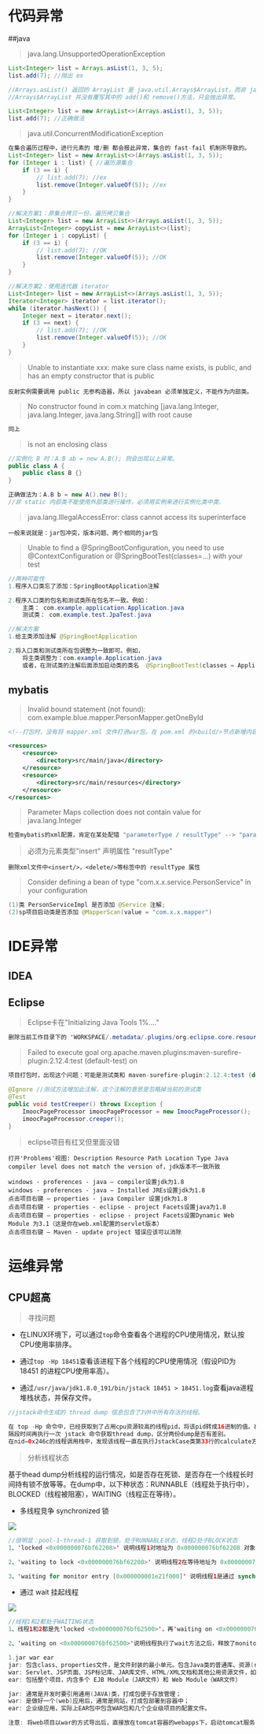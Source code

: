 







# 代码异常

##java

> java.lang.UnsupportedOperationException

```java
List<Integer> list = Arrays.asList(1, 3, 5);
list.add(7); //抛出 ex

//Arrays.asList() 返回的 ArrayList 是 java.util.Arrays$ArrayList，而非 java.util.ArrayList。
//Arrays$ArrayList 并没有覆写其中的 add()和 remove()方法，只会抛出异常。
```

```java
List<Integer> list = new ArrayList<>(Arrays.asList(1, 3, 5)); 
list.add(7); //正确做法
```
>java.util.ConcurrentModificationException

```java
在集合遍历过程中，进行元素的 增/删 都会报此异常，集合的 fast-fail 机制所导致的。
List<Integer> list = new ArrayList<>(Arrays.asList(1, 3, 5));
for (Integer i : list) { //遍历源集合
    if (3 == i) {
        // list.add(7); //ex
        list.remove(Integer.valueOf(5)); //ex
    }
}

//解决方案1：原集合拷贝一份，遍历拷贝集合
List<Integer> list = new ArrayList<>(Arrays.asList(1, 3, 5));
ArrayList<Integer> copyList = new ArrayList<>(list);
for (Integer i : copyList) {
    if (3 == i) {
        // list.add(7); //OK
        list.remove(Integer.valueOf(5)); //OK
    }
}

//解决方案2：使用迭代器 iterator
List<Integer> list = new ArrayList<>(Arrays.asList(1, 3, 5));
Iterator<Integer> iterator = list.iterator();
while (iterator.hasNext()) {
    Integer next = iterator.next();
    if (3 == next) {
        // list.add(7); //OK
        list.remove(Integer.valueOf(5)); //OK
    }
}
```

> Unable to instantiate xxx: make sure class name exists, is public, and has an empty constructor that is public

```
反射实例需要调用 public 无参构造器，所以 javabean 必须单独定义，不能作为内部类。
```

>No constructor found in com.x matching [java.lang.Integer, java.lang.Integer, java.lang.String]] with root cause

```java
同上
```

>is not an enclosing class

```java
//实例化 B 时：A.B ab = new A.B(); 则会出现以上异常。
public class A {
    public class B {}
}

正确做法为：A.B b = new A().new B();
//非 static 内部类不能使用外部类进行操作，必须用实例来进行实例化类中类.
```

>java.lang.IllegalAccessError: class cannot access its superinterface

```
一般来说就是：jar包冲突，版本问题、两个相同的jar包
```

>Unable to find a @SpringBootConfiguration, you need to use @ContextConfiguration or @SpringBootTest(classes=...) with your test

```java
//两种可能性
1.程序入口类忘了添加：SpringBootApplication注解

2.程序入口类的包名和测试类所在包名不一致。例如：
    主类： com.example.application.Application.java
    测试类： com.example.test.JpaTest.java
```

```java
//解决方案
1.给主类添加注解 @SpringBootApplication 

2.将入口类和测试类所在包调整为一致即可。例如，
    将主类调整为：com.example.Application.java
    或者，在测试类的注解后面添加启动类的类名  @SpringBootTest(classes = Application.class)
```





## mybatis

>Invalid bound statement (not found): com.example.blue.mapper.PersonMapper.getOneById

```xml
<!--打包时，没有将 mapper.xml 文件打进war包。在 pom.xml 的<build/>节点新增内容-->

<resources>
    <resource>
        <directory>src/main/java</directory>
    </resource>
    <resource>
        <directory>src/main/resources</directory>
    </resource>
</resources>
```

>Parameter Maps collection does not contain value for java.lang.Integer

```java
检查mybatis的xml配置，肯定在某处配错 "parameterType / resultType" --> "parameterMap/resultMap"
```

>必须为元素类型"insert" 声明属性 "resultType"

```
删除xml文件中<insert/>，<delete/>等标签中的 resultType 属性
```
>Consider defining a bean of type "com.x.x.service.PersonService" in your configuration

```java
(1)类 PersonServiceImpl 是否添加 @Service 注解; 
(2)sp项目启动类是否添加 @MapperScan(value = "com.x.x.mapper")
```





# IDE异常

## IDEA



## Eclipse

>Eclipse卡在"Initializing Java Tools 1%...."

```java
删除当前工作目录下的 'WORKSPACE/.metadata/.plugins/org.eclipse.core.resources/.project'，然后重启
```

>Failed to execute goal org.apache.maven.plugins:maven-surefire-plugin:2.12.4:test (default-test) on

```java
项目打包时，出现这个问题：可能是测试类和 maven-surefire-plugin:2.12.4:test (default-test) 出现了冲突

@Ignore //测试方法增加此注解，这个注解的意思是忽略掉当前的测试类
@Test
public void testCreeper() throws Exception {
    ImoocPageProcessor imoocPageProcessor = new ImoocPageProcessor();
    imoocPageProcessor.creeper();
}
```

>eclipse项目有红叉但里面没错

```
打开'Problems'视图: Description Resource Path Location Type Java compiler level does not match the version of，jdk版本不一致所致

windows - proferences - java – compiler设置jdk为1.8
windows - proferences - java – Installed JREs设置jdk为1.8
点击项目右键 – properties - java Compiler 设置jdk为1.8
点击项目右键 - properties - eclipse - project Facets设置java为1.8
点击项目右键 – properties - eclipse - project Facets设置Dynamic Web Module 为3.1（这是你在web.xml配置的servlet版本）
点击项目右键 – Maven - update project 错误应该可以消除
```













# 运维异常

## CPU超高

> 寻找问题

- 在LINUX环境下，可以通过`top`命令查看各个进程的CPU使用情况，默认按CPU使用率排序。


- 通过`top -Hp 18451`查看该进程下各个线程的CPU使用情况（假设PID为 18451 的进程CPU使用率高）。
- 通过`/usr/java/jdk1.8.0_191/bin/jstack 18451 > 18451.log`查看java进程堆栈状态，并保存文件。

```java
//jstack命令生成的 thread dump 信息包含了JVM中所有存活的线程。

在 top -Hp 命令中，已经获取到了占用cpu资源较高的线程pid，将该pid转成16进制的值。在 thread dump 中每个线程都有一个 nid，找到对应的nid即可。
隔段时间再执行一次 jstack 命令获取thread dump，区分两份dump是否有差别。
在nid=0x246c的线程调用栈中，发现该线程一直在执行JstackCase类第33行的calculate方法，得到这个信息，就可以检查对应的代码是否有问题。
```

> 分析线程状态

基于thead dump分析线程的运行情况，如是否存在死锁、是否存在一个线程长时间持有锁不放等等。在dump中，以下种状态：RUNNABLE（线程处于执行中），BLOCKED（线程被阻塞），WAITING（线程正在等待）。

- 多线程竞争 synchronized 锁

![](assets/error0.png)

```java
//很明显：pool-1-thread-1 获取到锁，处于RUNNABLE状态，线程2处于BLOCK状态
1、'locked <0x000000076bf62208>' 说明线程1对地址为 0x000000076bf62208 对象进行了加锁；

2、'waiting to lock <0x000000076bf62208>' 说明线程2在等待地址为 0x000000076bf62208 对象上的锁；

3、'waiting for monitor entry [0x000000001e21f000]' 说明线程1是通过 synchronized 关键字进入了监视器的临界区，并处于"Entry Set"队列，等待monitor，具体实现可以参考深入分析 synchronized 的JVM实现；
```

- 通过 wait 挂起线程

![](assets/error1.png)

```java
//线程1和2都处于WAITING状态
1、线程1和2都是先'locked <0x000000076bf62500>'，再'waiting on <0x000000076bf62500>'，之所以先锁再等同一个对象，是因为wait方法需要先通过 synchronized 获得该地址对象的monitor；

2、'waiting on <0x000000076bf62500>'说明线程执行了wait方法之后，释放了monitor，进入到"Wait Set"队列，等待其它线程执行地址为'<0x000000076bf62500>'对象的notify方法，并唤醒自己，具体实现可以参考深入分析Object.wait/notify实现机制；
```







```java
1.jar war ear 
jar: 包含class、properties文件，是文件封装的最小单元。包含Java类的普通库、资源(resources)、辅助文件(auxiliary files)等
war: Servlet、JSP页面、JSP标记库、JAR库文件、HTML/XML文档和其他公用资源文件，如图片、音频文件等
ear: 包括整个项目，内含多个 EJB Module（JAR文件）和 Web Module（WAR文件）

jar: 通常是开发时要引用通用(JAVA)类，打成包便于存放管理；
war: 是做好一个(web)应用后，通常是网站，打成包部署到容器中；
ear: 企业级应用，实际上EAR包中包含WAR包和几个企业级项目的配置文件。

注意: 将web项目以war的方式导出后，直接放在tomcat容器的webapps下，启动tomcat服务，即可运行该项目。该war包会自动解压出一个同名的文件夹。
```





